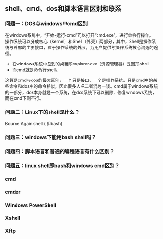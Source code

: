## shell、cmd、dos和脚本语言区别和联系
### 问题一：DOS与windows中cmd区别
在windows系统中，“开始-运行-cmd”可以打开“cmd.exe”，进行命令行操作。
操作系统可以分成核心（kernel）和Shell（外壳）两部分，其中，Shell是操作系统与外部的主要接口，位于操作系统的外层，为用户提供与操作系统核心沟通的途径。

- 在windows系统中见到的桌面即explorer.exe（资源管理器）是图形shell
- 而cmd就是命令行shell。

这算是cmd与dos的最大区别，一个只是接口、一个是操作系统。只是cmd中的某些命令和dos中的命令相似，因此很多人把二者混为一谈。cmd属于windows系统的一部分，dos本身就是一个系统，在dos系统下可以删除，修复windows系统，而在cmd下则不行。

### 问题二：Linux下的shell是什么？
Bourne Again shell ( 即bash)

### 问题三：windows下能用bash shell吗？

### 问题四：脚本语言和普通的编程语言有什么区别？

### 问题五：linux shell即bash和windows cmd区别？


### cmd
### cmder
### Windows PowerShell
### Xshell
### Xftp